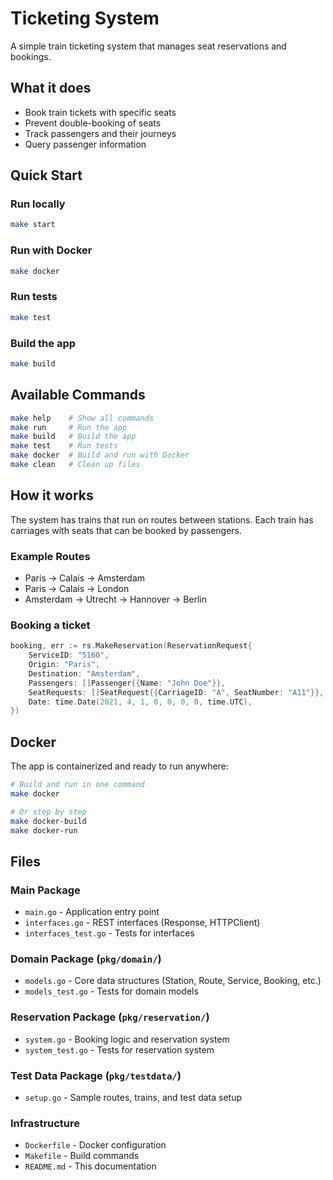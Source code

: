 # Ticketing System

A simple train ticketing system that manages seat reservations and bookings.

## What it does

- Book train tickets with specific seats
- Prevent double-booking of seats
- Track passengers and their journeys
- Query passenger information

## Quick Start

### Run locally

```bash
make start
```

### Run with Docker

```bash
make docker
```

### Run tests

```bash
make test
```

### Build the app

```bash
make build
```

## Available Commands

```bash
make help    # Show all commands
make run     # Run the app
make build   # Build the app
make test    # Run tests
make docker  # Build and run with Docker
make clean   # Clean up files
```

## How it works

The system has trains that run on routes between stations. Each train has carriages with seats that can be booked by passengers.

### Example Routes

- Paris → Calais → Amsterdam
- Paris → Calais → London  
- Amsterdam → Utrecht → Hannover → Berlin

### Booking a ticket

```go
booking, err := rs.MakeReservation(ReservationRequest{
    ServiceID: "5160",
    Origin: "Paris",
    Destination: "Amsterdam", 
    Passengers: []Passenger{{Name: "John Doe"}},
    SeatRequests: []SeatRequest{{CarriageID: "A", SeatNumber: "A11"}},
    Date: time.Date(2021, 4, 1, 0, 0, 0, 0, time.UTC),
})
```

## Docker

The app is containerized and ready to run anywhere:

```bash
# Build and run in one command
make docker

# Or step by step
make docker-build
make docker-run
```

## Files

### Main Package

- `main.go` - Application entry point
- `interfaces.go` - REST interfaces (Response, HTTPClient)
- `interfaces_test.go` - Tests for interfaces

### Domain Package (`pkg/domain/`)

- `models.go` - Core data structures (Station, Route, Service, Booking, etc.)
- `models_test.go` - Tests for domain models

### Reservation Package (`pkg/reservation/`)

- `system.go` - Booking logic and reservation system
- `system_test.go` - Tests for reservation system

### Test Data Package (`pkg/testdata/`)

- `setup.go` - Sample routes, trains, and test data setup

### Infrastructure

- `Dockerfile` - Docker configuration
- `Makefile` - Build commands
- `README.md` - This documentation
